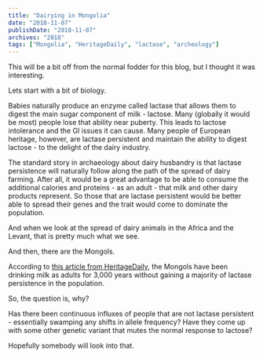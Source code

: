 ```yaml
---
title: "Dairying in Mongolia"
date: "2018-11-07"
publishDate: "2018-11-07"
archives: "2018"
tags: ["Mongolia", "HeritageDaily", "lactase", "archeology"]
---
```

This will be a bit off from the normal fodder for this blog, but I thought it was interesting.

Lets start with a bit of biology.

Babies naturally produce an enzyme called lactase that allows them to digest the main sugar component of milk - lactose. Many (globally it would be most) people lose that ability near puberty. This leads to lactose intolerance and the GI issues it can cause. Many people of European heritage, however, are lactase persistent and maintain the ability to digest lactose - to the delight of the dairy industry.

The standard story in archaeology about dairy husbandry is that lactase persistence will naturally follow along the path of the spread of dairy farming. After all, it would be a great advantage to be able to consume the additional calories and proteins - as an adult - that milk and other dairy products represent. So those that are lactase persistent would be better able to spread their genes and the trait would come to dominate the population.

And when we look at the spread of dairy animals in the Africa and the Levant, that is pretty much what we see.

And then, there are the Mongols.

According to [this article from HeritageDaily](https://www.heritagedaily.com/2018/11/oldest-evidence-of-dairying-on-the-east-asian-steppe/122072), the Mongols have been drinking milk as adults for 3,000 years without gaining a majority of lactase persistence in the population.

So, the question is, why?

Has there been continuous influxes of people that are not lactase persistent - essentially swamping any shifts in allele frequency? Have they come up with some other genetic variant that mutes the normal response to lactose?

Hopefully somebody will look into that.


